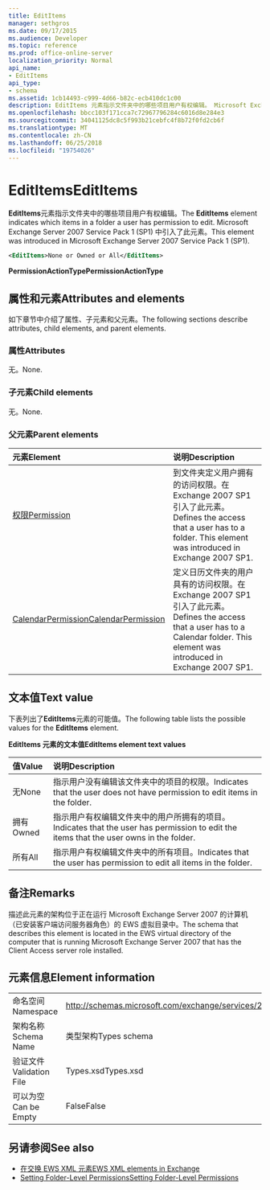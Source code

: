 ```yaml
---
title: EditItems
manager: sethgros
ms.date: 09/17/2015
ms.audience: Developer
ms.topic: reference
ms.prod: office-online-server
localization_priority: Normal
api_name:
- EditItems
api_type:
- schema
ms.assetid: 1cb14493-c999-4d66-b82c-ecb410dc1c00
description: EditItems 元素指示文件夹中的哪些项目用户有权编辑。 Microsoft Exchange Server 2007 Service Pack 1 (SP1) 中引入了此元素。
ms.openlocfilehash: bbcc103f171cca7c72967796284c6016d8e284e3
ms.sourcegitcommit: 34041125dc8c5f993b21cebfc4f8b72f0fd2cb6f
ms.translationtype: MT
ms.contentlocale: zh-CN
ms.lasthandoff: 06/25/2018
ms.locfileid: "19754026"
---
```

# <a name="edititems"></a><span data-ttu-id="de9a6-104">EditItems</span><span class="sxs-lookup"><span data-stu-id="de9a6-104">EditItems</span></span>

<span data-ttu-id="de9a6-105">**EditItems**元素指示文件夹中的哪些项目用户有权编辑。</span><span class="sxs-lookup"><span data-stu-id="de9a6-105">The **EditItems** element indicates which items in a folder a user has permission to edit.</span></span> <span data-ttu-id="de9a6-106">Microsoft Exchange Server 2007 Service Pack 1 (SP1) 中引入了此元素。</span><span class="sxs-lookup"><span data-stu-id="de9a6-106">This element was introduced in Microsoft Exchange Server 2007 Service Pack 1 (SP1).</span></span> 
  
```xml
<EditItems>None or Owned or All</EditItems>
```

 <span data-ttu-id="de9a6-107">**PermissionActionType**</span><span class="sxs-lookup"><span data-stu-id="de9a6-107">**PermissionActionType**</span></span>
## <a name="attributes-and-elements"></a><span data-ttu-id="de9a6-108">属性和元素</span><span class="sxs-lookup"><span data-stu-id="de9a6-108">Attributes and elements</span></span>

<span data-ttu-id="de9a6-109">如下章节中介绍了属性、子元素和父元素。</span><span class="sxs-lookup"><span data-stu-id="de9a6-109">The following sections describe attributes, child elements, and parent elements.</span></span>
  
### <a name="attributes"></a><span data-ttu-id="de9a6-110">属性</span><span class="sxs-lookup"><span data-stu-id="de9a6-110">Attributes</span></span>

<span data-ttu-id="de9a6-111">无。</span><span class="sxs-lookup"><span data-stu-id="de9a6-111">None.</span></span>
  
### <a name="child-elements"></a><span data-ttu-id="de9a6-112">子元素</span><span class="sxs-lookup"><span data-stu-id="de9a6-112">Child elements</span></span>

<span data-ttu-id="de9a6-113">无。</span><span class="sxs-lookup"><span data-stu-id="de9a6-113">None.</span></span>
  
### <a name="parent-elements"></a><span data-ttu-id="de9a6-114">父元素</span><span class="sxs-lookup"><span data-stu-id="de9a6-114">Parent elements</span></span>

|<span data-ttu-id="de9a6-115">**元素**</span><span class="sxs-lookup"><span data-stu-id="de9a6-115">**Element**</span></span>|<span data-ttu-id="de9a6-116">**说明**</span><span class="sxs-lookup"><span data-stu-id="de9a6-116">**Description**</span></span>|
|:-----|:-----|
|[<span data-ttu-id="de9a6-117">权限</span><span class="sxs-lookup"><span data-stu-id="de9a6-117">Permission</span></span>](permission.md) <br/> |<span data-ttu-id="de9a6-p103">到文件夹定义用户拥有的访问权限。在 Exchange 2007 SP1 引入了此元素。</span><span class="sxs-lookup"><span data-stu-id="de9a6-p103">Defines the access that a user has to a folder. This element was introduced in Exchange 2007 SP1.</span></span>  <br/> |
|[<span data-ttu-id="de9a6-120">CalendarPermission</span><span class="sxs-lookup"><span data-stu-id="de9a6-120">CalendarPermission</span></span>](calendarpermission.md) <br/> |<span data-ttu-id="de9a6-p104">定义日历文件夹的用户具有的访问权限。在 Exchange 2007 SP1 引入了此元素。</span><span class="sxs-lookup"><span data-stu-id="de9a6-p104">Defines the access that a user has to a Calendar folder. This element was introduced in Exchange 2007 SP1.</span></span>  <br/> |
   
## <a name="text-value"></a><span data-ttu-id="de9a6-123">文本值</span><span class="sxs-lookup"><span data-stu-id="de9a6-123">Text value</span></span>

<span data-ttu-id="de9a6-124">下表列出了**EditItems**元素的可能值。</span><span class="sxs-lookup"><span data-stu-id="de9a6-124">The following table lists the possible values for the **EditItems** element.</span></span> 
  
<span data-ttu-id="de9a6-125">**EditItems 元素的文本值**</span><span class="sxs-lookup"><span data-stu-id="de9a6-125">**EditItems element text values**</span></span>

|<span data-ttu-id="de9a6-126">**值**</span><span class="sxs-lookup"><span data-stu-id="de9a6-126">**Value**</span></span>|<span data-ttu-id="de9a6-127">**说明**</span><span class="sxs-lookup"><span data-stu-id="de9a6-127">**Description**</span></span>|
|:-----|:-----|
|<span data-ttu-id="de9a6-128">无</span><span class="sxs-lookup"><span data-stu-id="de9a6-128">None</span></span>  <br/> |<span data-ttu-id="de9a6-129">指示用户没有编辑该文件夹中的项目的权限。</span><span class="sxs-lookup"><span data-stu-id="de9a6-129">Indicates that the user does not have permission to edit items in the folder.</span></span>  <br/> |
|<span data-ttu-id="de9a6-130">拥有</span><span class="sxs-lookup"><span data-stu-id="de9a6-130">Owned</span></span>  <br/> |<span data-ttu-id="de9a6-131">指示用户有权编辑文件夹中的用户所拥有的项目。</span><span class="sxs-lookup"><span data-stu-id="de9a6-131">Indicates that the user has permission to edit the items that the user owns in the folder.</span></span>  <br/> |
|<span data-ttu-id="de9a6-132">所有</span><span class="sxs-lookup"><span data-stu-id="de9a6-132">All</span></span>  <br/> |<span data-ttu-id="de9a6-133">指示用户有权编辑文件夹中的所有项目。</span><span class="sxs-lookup"><span data-stu-id="de9a6-133">Indicates that the user has permission to edit all items in the folder.</span></span>  <br/> |
   
## <a name="remarks"></a><span data-ttu-id="de9a6-134">备注</span><span class="sxs-lookup"><span data-stu-id="de9a6-134">Remarks</span></span>

<span data-ttu-id="de9a6-135">描述此元素的架构位于正在运行 Microsoft Exchange Server 2007 的计算机（已安装客户端访问服务器角色）的 EWS 虚拟目录中。</span><span class="sxs-lookup"><span data-stu-id="de9a6-135">The schema that describes this element is located in the EWS virtual directory of the computer that is running Microsoft Exchange Server 2007 that has the Client Access server role installed.</span></span>
  
## <a name="element-information"></a><span data-ttu-id="de9a6-136">元素信息</span><span class="sxs-lookup"><span data-stu-id="de9a6-136">Element information</span></span>

|||
|:-----|:-----|
|<span data-ttu-id="de9a6-137">命名空间</span><span class="sxs-lookup"><span data-stu-id="de9a6-137">Namespace</span></span>  <br/> |http://schemas.microsoft.com/exchange/services/2006/types  <br/> |
|<span data-ttu-id="de9a6-138">架构名称</span><span class="sxs-lookup"><span data-stu-id="de9a6-138">Schema Name</span></span>  <br/> |<span data-ttu-id="de9a6-139">类型架构</span><span class="sxs-lookup"><span data-stu-id="de9a6-139">Types schema</span></span>  <br/> |
|<span data-ttu-id="de9a6-140">验证文件</span><span class="sxs-lookup"><span data-stu-id="de9a6-140">Validation File</span></span>  <br/> |<span data-ttu-id="de9a6-141">Types.xsd</span><span class="sxs-lookup"><span data-stu-id="de9a6-141">Types.xsd</span></span>  <br/> |
|<span data-ttu-id="de9a6-142">可以为空</span><span class="sxs-lookup"><span data-stu-id="de9a6-142">Can be Empty</span></span>  <br/> |<span data-ttu-id="de9a6-143">False</span><span class="sxs-lookup"><span data-stu-id="de9a6-143">False</span></span>  <br/> |
   
## <a name="see-also"></a><span data-ttu-id="de9a6-144">另请参阅</span><span class="sxs-lookup"><span data-stu-id="de9a6-144">See also</span></span>

- [<span data-ttu-id="de9a6-145">在交换 EWS XML 元素</span><span class="sxs-lookup"><span data-stu-id="de9a6-145">EWS XML elements in Exchange</span></span>](ews-xml-elements-in-exchange.md)
- [<span data-ttu-id="de9a6-146">Setting Folder-Level Permissions</span><span class="sxs-lookup"><span data-stu-id="de9a6-146">Setting Folder-Level Permissions</span></span>](http://msdn.microsoft.com/library/c7530e86-5112-401c-b10a-9c054ae59f07%28Office.15%29.aspx)

